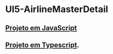 # UI5-AirlineMasterDetail
## [Projeto em JavaScript](airlinemasterdetail)

## [Projeto em Typescript](airlinemasterdetail-ts). 
